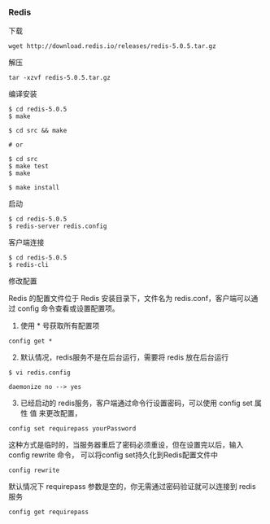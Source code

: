 ### Redis

下载
```
wget http://download.redis.io/releases/redis-5.0.5.tar.gz
```
解压
```
tar -xzvf redis-5.0.5.tar.gz
```
编译安装
```
$ cd redis-5.0.5
$ make

$ cd src && make

# or

$ cd src
$ make test
$ make

$ make install
```

启动
```
$ cd redis-5.0.5
$ redis-server redis.config

```

客户端连接
```
$ cd redis-5.0.5
$ redis-cli
```
修改配置

Redis 的配置文件位于 Redis 安装目录下，文件名为 redis.conf，客户端可以通过 config 命令查看或设置配置项。

1. 使用 * 号获取所有配置项
```
config get *
```

2. 默认情况，redis服务不是在后台运行，需要将 redis 放在后台运行
```
$ vi redis.config

daemonize no --> yes
```

3. 已经启动的 redis服务，客户端通过命令行设置密码，可以使用 config set 属性 值 来更改配置，

```
config set requirepass yourPassword
```
这种方式是临时的，当服务器重启了密码必须重设，但在设置完以后，输入 config rewrite 命令，
可以将config set持久化到Redis配置文件中
```
config rewrite
```

默认情况下 requirepass 参数是空的，你无需通过密码验证就可以连接到 redis 服务
```
config get requirepass
```
